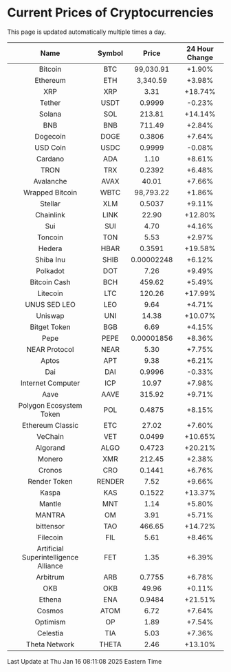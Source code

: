 # Current Prices of Cryptocurrencies
This page is updated automatically multiple times a day.

| Name | Symbol | Price | 24 Hour Change |
| :---: |:---:| :---: | :---: |
| Bitcoin | BTC | 99,030.91 | +1.90% |
| Ethereum | ETH | 3,340.59 | +3.98% |
| XRP | XRP | 3.31 | +18.74% |
| Tether | USDT | 0.9999 | -0.23% |
| Solana | SOL | 213.81 | +14.14% |
| BNB | BNB | 711.49 | +2.84% |
| Dogecoin | DOGE | 0.3806 | +7.64% |
| USD Coin | USDC | 0.9999 | -0.08% |
| Cardano | ADA | 1.10 | +8.61% |
| TRON | TRX | 0.2392 | +6.48% |
| Avalanche | AVAX | 40.01 | +7.66% |
| Wrapped Bitcoin | WBTC | 98,793.22 | +1.86% |
| Stellar | XLM | 0.5037 | +9.11% |
| Chainlink | LINK | 22.90 | +12.80% |
| Sui | SUI | 4.70 | +4.16% |
| Toncoin | TON | 5.53 | +2.97% |
| Hedera | HBAR | 0.3591 | +19.58% |
| Shiba Inu | SHIB | 0.00002248 | +6.12% |
| Polkadot | DOT | 7.26 | +9.49% |
| Bitcoin Cash | BCH | 459.62 | +5.49% |
| Litecoin | LTC | 120.26 | +17.99% |
| UNUS SED LEO | LEO | 9.64 | +4.71% |
| Uniswap | UNI | 14.38 | +10.07% |
| Bitget Token | BGB | 6.69 | +4.15% |
| Pepe | PEPE | 0.00001856 | +8.36% |
| NEAR Protocol | NEAR | 5.30 | +7.75% |
| Aptos | APT | 9.38 | +6.21% |
| Dai | DAI | 0.9996 | -0.33% |
| Internet Computer | ICP | 10.97 | +7.98% |
| Aave | AAVE | 315.92 | +9.71% |
| Polygon Ecosystem Token | POL | 0.4875 | +8.15% |
| Ethereum Classic | ETC | 27.02 | +7.60% |
| VeChain | VET | 0.0499 | +10.65% |
| Algorand | ALGO | 0.4723 | +20.21% |
| Monero | XMR | 212.45 | +2.38% |
| Cronos | CRO | 0.1441 | +6.76% |
| Render Token | RENDER | 7.52 | +9.66% |
| Kaspa | KAS | 0.1522 | +13.37% |
| Mantle | MNT | 1.14 | +5.80% |
| MANTRA | OM | 3.91 | +5.71% |
| bittensor | TAO | 466.65 | +14.72% |
| Filecoin | FIL | 5.61 | +8.46% |
| Artificial Superintelligence Alliance | FET | 1.35 | +6.39% |
| Arbitrum | ARB | 0.7755 | +6.78% |
| OKB | OKB | 49.96 | +0.11% |
| Ethena | ENA | 0.9484 | +21.51% |
| Cosmos | ATOM | 6.72 | +7.64% |
| Optimism | OP | 1.89 | +7.54% |
| Celestia | TIA | 5.03 | +7.36% |
| Theta Network | THETA | 2.46 | +13.10% |

Last Update at Thu Jan 16 08:11:08 2025 Eastern Time